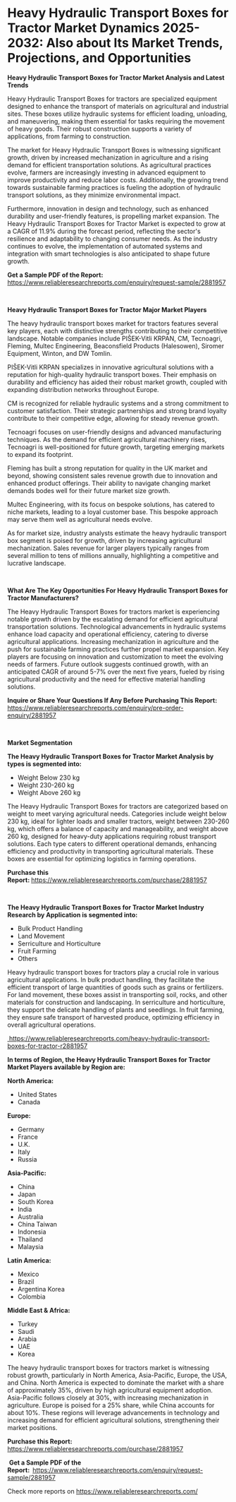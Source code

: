 <p><h1>Heavy Hydraulic Transport Boxes for Tractor Market Dynamics 2025-2032: Also about Its Market Trends, Projections, and Opportunities</h1></p><p><strong>Heavy Hydraulic Transport Boxes for Tractor Market Analysis and Latest Trends</strong></p>
<p><p>Heavy Hydraulic Transport Boxes for tractors are specialized equipment designed to enhance the transport of materials on agricultural and industrial sites. These boxes utilize hydraulic systems for efficient loading, unloading, and maneuvering, making them essential for tasks requiring the movement of heavy goods. Their robust construction supports a variety of applications, from farming to construction.</p><p>The market for Heavy Hydraulic Transport Boxes is witnessing significant growth, driven by increased mechanization in agriculture and a rising demand for efficient transportation solutions. As agricultural practices evolve, farmers are increasingly investing in advanced equipment to improve productivity and reduce labor costs. Additionally, the growing trend towards sustainable farming practices is fueling the adoption of hydraulic transport solutions, as they minimize environmental impact.</p><p>Furthermore, innovation in design and technology, such as enhanced durability and user-friendly features, is propelling market expansion. The Heavy Hydraulic Transport Boxes for Tractor Market is expected to grow at a CAGR of 11.9% during the forecast period, reflecting the sector's resilience and adaptability to changing consumer needs. As the industry continues to evolve, the implementation of automated systems and integration with smart technologies is also anticipated to shape future growth.</p></p>
<p><strong>Get a Sample PDF of the Report:&nbsp;</strong> <a href="https://www.reliableresearchreports.com/enquiry/request-sample/2881957?utm_campaign=3358&utm_medium=2&utm_source=Github&utm_content=ia&utm_term=12032025&utm_id=heavy-hydraulic-transport-boxes-for-tractor">https://www.reliableresearchreports.com/enquiry/request-sample/2881957</a></p>
<p>&nbsp;</p>
<p><strong>Heavy Hydraulic Transport Boxes for Tractor Major Market Players</strong></p>
<p><p>The heavy hydraulic transport boxes market for tractors features several key players, each with distinctive strengths contributing to their competitive landscape. Notable companies include PIŠEK-Vitli KRPAN, CM, Tecnoagri, Fleming, Multec Engineering, Beaconsfield Products (Halesowen), Siromer Equipment, Winton, and DW Tomlin.</p><p>PIŠEK-Vitli KRPAN specializes in innovative agricultural solutions with a reputation for high-quality hydraulic transport boxes. Their emphasis on durability and efficiency has aided their robust market growth, coupled with expanding distribution networks throughout Europe.</p><p>CM is recognized for reliable hydraulic systems and a strong commitment to customer satisfaction. Their strategic partnerships and strong brand loyalty contribute to their competitive edge, allowing for steady revenue growth.</p><p>Tecnoagri focuses on user-friendly designs and advanced manufacturing techniques. As the demand for efficient agricultural machinery rises, Tecnoagri is well-positioned for future growth, targeting emerging markets to expand its footprint.</p><p>Fleming has built a strong reputation for quality in the UK market and beyond, showing consistent sales revenue growth due to innovation and enhanced product offerings. Their ability to navigate changing market demands bodes well for their future market size growth.</p><p>Multec Engineering, with its focus on bespoke solutions, has catered to niche markets, leading to a loyal customer base. This bespoke approach may serve them well as agricultural needs evolve.</p><p>As for market size, industry analysts estimate the heavy hydraulic transport box segment is poised for growth, driven by increasing agricultural mechanization. Sales revenue for larger players typically ranges from several million to tens of millions annually, highlighting a competitive and lucrative landscape.</p></p>
<p>&nbsp;</p>
<p><strong>What Are The Key Opportunities For Heavy Hydraulic Transport Boxes for Tractor Manufacturers?</strong></p>
<p><p>The Heavy Hydraulic Transport Boxes for tractors market is experiencing notable growth driven by the escalating demand for efficient agricultural transportation solutions. Technological advancements in hydraulic systems enhance load capacity and operational efficiency, catering to diverse agricultural applications. Increasing mechanization in agriculture and the push for sustainable farming practices further propel market expansion. Key players are focusing on innovation and customization to meet the evolving needs of farmers. Future outlook suggests continued growth, with an anticipated CAGR of around 5-7% over the next five years, fueled by rising agricultural productivity and the need for effective material handling solutions.</p></p>
<p><strong>Inquire or Share Your Questions If Any Before Purchasing This Report:</strong> <a href="https://www.reliableresearchreports.com/enquiry/pre-order-enquiry/2881957?utm_campaign=3358&utm_medium=2&utm_source=Github&utm_content=ia&utm_term=12032025&utm_id=heavy-hydraulic-transport-boxes-for-tractor">https://www.reliableresearchreports.com/enquiry/pre-order-enquiry/2881957</a></p>
<p>&nbsp;</p>
<p><strong>Market Segmentation</strong></p>
<p><strong>The Heavy Hydraulic Transport Boxes for Tractor Market Analysis by types is segmented into:</strong></p>
<p><ul><li>Weight Below 230 kg</li><li>Weight 230-260 kg</li><li>Weight Above 260 kg</li></ul></p>
<p><p>The Heavy Hydraulic Transport Boxes for tractors are categorized based on weight to meet varying agricultural needs. Categories include weight below 230 kg, ideal for lighter loads and smaller tractors, weight between 230-260 kg, which offers a balance of capacity and manageability, and weight above 260 kg, designed for heavy-duty applications requiring robust transport solutions. Each type caters to different operational demands, enhancing efficiency and productivity in transporting agricultural materials. These boxes are essential for optimizing logistics in farming operations.</p></p>
<p><strong>Purchase this Report:&nbsp;</strong><a href="https://www.reliableresearchreports.com/purchase/2881957?utm_campaign=3358&utm_medium=2&utm_source=Github&utm_content=ia&utm_term=12032025&utm_id=heavy-hydraulic-transport-boxes-for-tractor">https://www.reliableresearchreports.com/purchase/2881957</a></p>
<p>&nbsp;</p>
<p><strong>The Heavy Hydraulic Transport Boxes for Tractor Market Industry Research by Application is segmented into:</strong></p>
<p><ul><li>Bulk Product Handling</li><li>Land Movement</li><li>Serriculture and Horticulture</li><li>Fruit Farming</li><li>Others</li></ul></p>
<p><p>Heavy hydraulic transport boxes for tractors play a crucial role in various agricultural applications. In bulk product handling, they facilitate the efficient transport of large quantities of goods such as grains or fertilizers. For land movement, these boxes assist in transporting soil, rocks, and other materials for construction and landscaping. In serriculture and horticulture, they support the delicate handling of plants and seedlings. In fruit farming, they ensure safe transport of harvested produce, optimizing efficiency in overall agricultural operations.</p></p>
<p><a href="https://www.reliableresearchreports.com/heavy-hydraulic-transport-boxes-for-tractor-r2881957?utm_campaign=3358&utm_medium=2&utm_source=Github&utm_content=ia&utm_term=12032025&utm_id=heavy-hydraulic-transport-boxes-for-tractor">&nbsp;https://www.reliableresearchreports.com/heavy-hydraulic-transport-boxes-for-tractor-r2881957</a></p>
<p><strong>In terms of Region, the Heavy Hydraulic Transport Boxes for Tractor Market Players available by Region are:</strong></p>
<p>
    <p> <strong> North America: </strong>
        <ul>
            <li>United States</li>
            <li>Canada</li>
        </ul>
        </p> 
    <p> <strong> Europe: </strong>
        <ul>
            <li>Germany</li>
            <li>France</li>
            <li>U.K.</li>
            <li>Italy</li>
            <li>Russia</li>
        </ul>
        </p> 
    <p> <strong> Asia-Pacific: </strong>
        <ul>
            <li>China</li>
            <li>Japan</li>
            <li>South Korea</li>
            <li>India</li>
            <li>Australia</li>
            <li>China Taiwan</li>
            <li>Indonesia</li>
            <li>Thailand</li>
            <li>Malaysia</li>
        </ul>
        </p> 
    <p> <strong> Latin America: </strong>
        <ul>
            <li>Mexico</li>
            <li>Brazil</li>
            <li>Argentina Korea</li>
            <li>Colombia</li>
        </ul>
        </p> 
    <p> <strong> Middle East & Africa: </strong>
        <ul>
            <li>Turkey</li>
            <li>Saudi</li>
            <li>Arabia</li>
            <li>UAE</li>
            <li>Korea</li>
        </ul>
    </p>
    </p>
<p><p>The heavy hydraulic transport boxes for tractors market is witnessing robust growth, particularly in North America, Asia-Pacific, Europe, the USA, and China. North America is expected to dominate the market with a share of approximately 35%, driven by high agricultural equipment adoption. Asia-Pacific follows closely at 30%, with increasing mechanization in agriculture. Europe is poised for a 25% share, while China accounts for about 10%. These regions will leverage advancements in technology and increasing demand for efficient agricultural solutions, strengthening their market positions.</p></p>
<p><strong>Purchase this Report: </strong><a href="https://www.reliableresearchreports.com/purchase/2881957?utm_campaign=3358&utm_medium=2&utm_source=Github&utm_content=ia&utm_term=12032025&utm_id=heavy-hydraulic-transport-boxes-for-tractor">https://www.reliableresearchreports.com/purchase/2881957</a></p>
<p>&nbsp;<strong>Get a Sample PDF of the Report:&nbsp;&nbsp;</strong><a href="https://www.reliableresearchreports.com/enquiry/request-sample/2881957?utm_campaign=3358&utm_medium=2&utm_source=Github&utm_content=ia&utm_term=12032025&utm_id=heavy-hydraulic-transport-boxes-for-tractor">https://www.reliableresearchreports.com/enquiry/request-sample/2881957</a></p>
<p><strong></strong></p>
<p>Check more reports on <a href="https://www.reliableresearchreports.com/?utm_campaign=3358&utm_medium=2&utm_source=Github&utm_content=ia&utm_term=12032025&utm_id=heavy-hydraulic-transport-boxes-for-tractor">https://www.reliableresearchreports.com/</a></p>